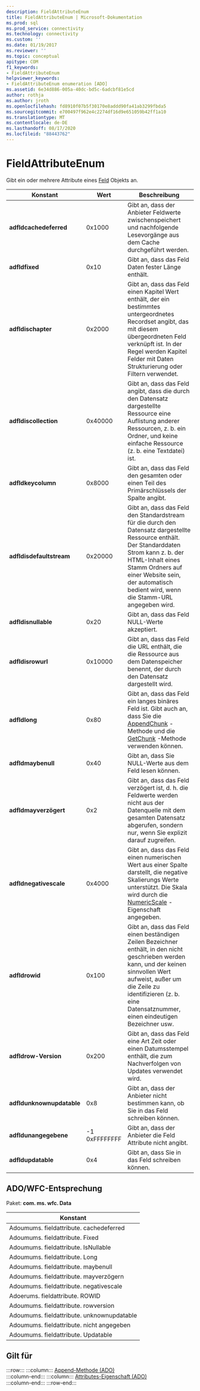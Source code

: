 ```yaml
---
description: FieldAttributeEnum
title: FieldAttributeEnum | Microsoft-Dokumentation
ms.prod: sql
ms.prod_service: connectivity
ms.technology: connectivity
ms.custom: ''
ms.date: 01/19/2017
ms.reviewer: ''
ms.topic: conceptual
apitype: COM
f1_keywords:
- FieldAttributeEnum
helpviewer_keywords:
- FieldAttributeEnum enumeration [ADO]
ms.assetid: 6e34d886-005a-40dc-bd5c-6adcbf81e5cd
author: rothja
ms.author: jroth
ms.openlocfilehash: fd8910f07b5f30170e8addd90fa41ab3299fbda5
ms.sourcegitcommit: e700497f962e4c2274df16d9e651059b42ff1a10
ms.translationtype: MT
ms.contentlocale: de-DE
ms.lasthandoff: 08/17/2020
ms.locfileid: "88443762"
---
```

# <a name="fieldattributeenum"></a>FieldAttributeEnum
Gibt ein oder mehrere Attribute eines [Feld](../../../ado/reference/ado-api/field-object.md) Objekts an.  
  
|Konstant|Wert|Beschreibung|  
|--------------|-----------|-----------------|  
|**adfldcachedeferred**|0x1000|Gibt an, dass der Anbieter Feldwerte zwischenspeichert und nachfolgende Lesevorgänge aus dem Cache durchgeführt werden.|  
|**adfldfixed**|0x10|Gibt an, dass das Feld Daten fester Länge enthält.|  
|**adfldischapter**|0x2000|Gibt an, dass das Feld einen Kapitel Wert enthält, der ein bestimmtes untergeordnetes Recordset angibt, das mit diesem übergeordneten Feld verknüpft ist. In der Regel werden Kapitel Felder mit Daten Strukturierung oder Filtern verwendet.|  
|**adfldiscollection**|0x40000|Gibt an, dass das Feld angibt, dass die durch den Datensatz dargestellte Ressource eine Auflistung anderer Ressourcen, z. b. ein Ordner, und keine einfache Ressource (z. b. eine Textdatei) ist.|  
|**adfldkeycolumn**|0x8000|Gibt an, dass das Feld den gesamten oder einen Teil des Primärschlüssels der Spalte angibt.|  
|**adfldisdefaultstream**|0x20000|Gibt an, dass das Feld den Standardstream für die durch den Datensatz dargestellte Ressource enthält. Der Standarddaten Strom kann z. b. der HTML-Inhalt eines Stamm Ordners auf einer Website sein, der automatisch bedient wird, wenn die Stamm-URL angegeben wird.|  
|**adfldisnullable**|0x20|Gibt an, dass das Feld NULL-Werte akzeptiert.|  
|**adfldisrowurl**|0x10000|Gibt an, dass das Feld die URL enthält, die die Ressource aus dem Datenspeicher benennt, der durch den Datensatz dargestellt wird.|  
|**adfldlong**|0x80|Gibt an, dass das Feld ein langes binäres Feld ist. Gibt auch an, dass Sie die [AppendChunk](../../../ado/reference/ado-api/appendchunk-method-ado.md) -Methode und die [GetChunk](../../../ado/reference/ado-api/getchunk-method-ado.md) -Methode verwenden können.|  
|**adfldmaybenull**|0x40|Gibt an, dass Sie NULL-Werte aus dem Feld lesen können.|  
|**adfldmayverzögert**|0x2|Gibt an, dass das Feld verzögert ist, d. h. die Feldwerte werden nicht aus der Datenquelle mit dem gesamten Datensatz abgerufen, sondern nur, wenn Sie explizit darauf zugreifen.|  
|**adfldnegativescale**|0x4000|Gibt an, dass das Feld einen numerischen Wert aus einer Spalte darstellt, die negative Skalierungs Werte unterstützt. Die Skala wird durch die [NumericScale](../../../ado/reference/ado-api/numericscale-property-ado.md) -Eigenschaft angegeben.|  
|**adfldrowid**|0x100|Gibt an, dass das Feld einen beständigen Zeilen Bezeichner enthält, in den nicht geschrieben werden kann, und der keinen sinnvollen Wert aufweist, außer um die Zeile zu identifizieren (z. b. eine Datensatznummer, einen eindeutigen Bezeichner usw.|  
|**adfldrow-Version**|0x200|Gibt an, dass das Feld eine Art Zeit oder einen Datumsstempel enthält, die zum Nachverfolgen von Updates verwendet wird.|  
|**adfldunknownupdatable**|0x8|Gibt an, dass der Anbieter nicht bestimmen kann, ob Sie in das Feld schreiben können.|  
|**adfldunangegebene**|-1 0xFFFFFFFF|Gibt an, dass der Anbieter die Feld Attribute nicht angibt.|  
|**adfldupdatable**|0x4|Gibt an, dass Sie in das Feld schreiben können.|  
  
## <a name="adowfc-equivalent"></a>ADO/WFC-Entsprechung  
 Paket: **com. ms. wfc. Data**  
  
|Konstant|  
|--------------|  
|Adoumums. fieldattribute. cachedeferred|  
|Adoumums. fieldattribute. Fixed|  
|Adoumums. fieldattribute. IsNullable|  
|Adoumums. fieldattribute. Long|  
|Adoumums. fieldattribute. maybenull|  
|Adoumums. fieldattribute. mayverzögern|  
|Adoumums. fieldattribute. negativescale|  
|Adoerums. fieldattribute. ROWID|  
|Adoumums. fieldattribute. rowversion|  
|Adoumums. fieldattribute. unknownupdatable|  
|Adoumums. fieldattribute. nicht angegeben|  
|Adoumums. fieldattribute. Updatable|  
  
## <a name="applies-to"></a>Gilt für  

:::row:::
    :::column:::
        [Append-Methode (ADO)](../../../ado/reference/ado-api/append-method-ado.md)  
    :::column-end:::
    :::column:::
        [Attributes-Eigenschaft (ADO)](../../../ado/reference/ado-api/attributes-property-ado.md)  
    :::column-end:::
:::row-end:::
